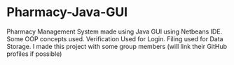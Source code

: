 # Pharmacy-Java-GUI
Pharmacy Management System made using Java GUI using Netbeans IDE. 
Some OOP concepts used.
Verification Used for Login.
Filing used for Data Storage.
I made this project with some group members (will link their GitHub profiles if possible)
